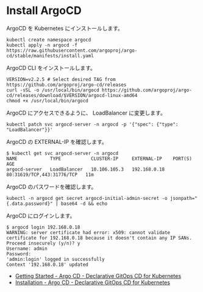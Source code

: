 # Install ArgoCD

ArgoCD を Kubernetes にインストールします。

```shell-session
kubectl create namespace argocd
kubectl apply -n argocd -f https://raw.githubusercontent.com/argoproj/argo-cd/stable/manifests/install.yaml
```

ArgoCD CLI をインストールします。

```shell-session
VERSION=v2.2.5 # Select desired TAG from https://github.com/argoproj/argo-cd/releases
curl -sSL -o /usr/local/bin/argocd https://github.com/argoproj/argo-cd/releases/download/$VERSION/argocd-linux-amd64
chmod +x /usr/local/bin/argocd
```

ArgoCD にアクセスできるように、 LoadBalancer に変更します。

```shell-session
kubectl patch svc argocd-server -n argocd -p '{"spec": {"type": "LoadBalancer"}}'
```

ArgoCD の EXTERNAL-IP を確認します。

```shell-session
$ kubectl get svc argocd-server -n argocd
NAME            TYPE           CLUSTER-IP     EXTERNAL-IP    PORT(S)                      AGE
argocd-server   LoadBalancer   10.106.105.3   192.168.0.18   80:31619/TCP,443:31776/TCP   11m
```

ArgoCD のパスワードを確認します。

```shell-session
kubectl -n argocd get secret argocd-initial-admin-secret -o jsonpath="{.data.password}" | base64 -d && echo
```

ArgoCD にログインします。

```shell-session
$ argocd login 192.168.0.18
WARNING: server certificate had error: x509: cannot validate certificate for 192.168.0.18 because it doesn't contain any IP SANs. Proceed insecurely (y/n)? y
Username: admin
Password: 
'admin:login' logged in successfully
Context '192.168.0.18' updated
```

* [Getting Started - Argo CD - Declarative GitOps CD for Kubernetes](https://argo-cd.readthedocs.io/en/stable/getting_started/)
* [Installation - Argo CD - Declarative GitOps CD for Kubernetes](https://argo-cd.readthedocs.io/en/stable/cli_installation/)
